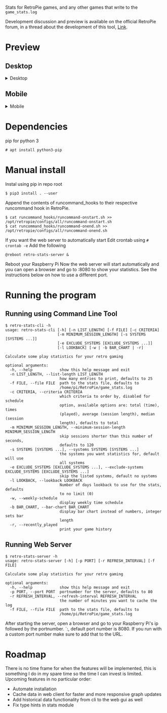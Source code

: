 Stats for RetroPie games, and any other games that write to the `game_stats.log`

Development discussion and preview is available on the official RetroPie forum,
in a thread about the development of this tool, [Link](https://retropie.org.uk/forum/topic/24756/retrostats-web-application).

# Preview
## Desktop

<details><summary>Desktop</summary>
   <img src="https://retropie.org.uk/forum/assets/uploads/files/1580642874924-1.png" alt="Desktop Histogram 1">
   <img src="https://retropie.org.uk/forum/assets/uploads/files/1580642874942-2.png" alt="Desktop Histogram 2">
   <img src="https://retropie.org.uk/forum/assets/uploads/files/1580642875009-3.png" alt="Desktop Schedule">
</details>

## Mobile
<details><summary>Mobile</summary>
   <img src="https://retropie.org.uk/forum/assets/uploads/files/1580642874806-4.png" alt="Mobile Histogram ">
   <img src="https://retropie.org.uk/forum/assets/uploads/files/1580642874807-5.png" alt="Mobile Schedule">
</details>

# Dependencies
pip for python 3
```
# apt install python3-pip
```

# Manual install
Instal using pip in repo root
```
$ pip3 install . --user
```

Append the contents of runcommand_hooks to their respective runcommand hook in RetroPie.
```
$ cat runcommand_hooks/runcommand-onstart.sh >> /opt/retropie/configs/all/runcommand-onstart.sh
$ cat runcommand_hooks/runcommand-onend.sh >> /opt/retropie/configs/all/runcommand-onend.sh
```

If you want the web server to automatically start
Edit crontab using `# crontab -e`
Add the following
```
@reboot retro-stats-server &
```

Reboot your Raspberry Pi
Now the web server will start automatically and you can open a browser and go to <your-rpi-ip>:8080 to show your statistics.
See the instructions below on how to use a different port.

# Running the program

## Running using Command Line Tool
```
$ retro-stats-cli -h
usage: retro-stats-cli [-h] [-n LIST_LENGTH] [-f FILE] [-c CRITERIA]
                       [-m MINIMUM_SESSION_LENGTH] [-s SYSTEMS [SYSTEMS ...]]
                       [-e EXCLUDE_SYSTEMS [EXCLUDE_SYSTEMS ...]]
                       [-l LOOKBACK] [-w | -b BAR_CHART | -r]

Calculate some play statistics for your retro gaming

optional arguments:
  -h, --help            show this help message and exit
  -n LIST_LENGTH, --list-length LIST_LENGTH
                        how many entries to print, defaults to 25
  -f FILE, --file FILE  path to the stats file, defaults to
                        /home/pi/RetroPie/game_stats.log
  -c CRITERIA, --criteria CRITERIA
                        which criteria to order by, disabled for schedule
                        option, available options are: total (time), times
                        (played), average (session length), median (session
                        length), defaults to total
  -m MINIMUM_SESSION_LENGTH, --minimum-session-length MINIMUM_SESSION_LENGTH
                        skip sessions shorter than this number of seconds,
                        defaults to 120
  -s SYSTEMS [SYSTEMS ...], --systems SYSTEMS [SYSTEMS ...]
                        the systems you want statistics for, default will use
                        all systems
  -e EXCLUDE_SYSTEMS [EXCLUDE_SYSTEMS ...], --exclude-systems EXCLUDE_SYSTEMS [EXCLUDE_SYSTEMS ...]
                        skip the listed systems, default no systems
  -l LOOKBACK, --lookback LOOKBACK
                        Number of days lookback to use for the stats, defaults
                        to no limit (0)
  -w, --weekly-schedule
                        display weekly time schedule
  -b BAR_CHART, --bar-chart BAR_CHART
                        display bar chart instead of numbers, integer sets bar
                        length
  -r, --recently_played
                        print your game history
```

## Running Web Server
```
$ retro-stats-server -h
usage: retro-stats-server [-h] [-p PORT] [-r REFRESH_INTERVAL] [-f FILE]

Calculate some play statistics for your retro gaming

optional arguments:
  -h, --help            show this help message and exit
  -p PORT, --port PORT  portnumber for the server, defaults to 80
  -r REFRESH_INTERVAL, --refresh-interval REFRESH_INTERVAL
                        the number of minutes you want to cache the log
  -f FILE, --file FILE  path to the stats file, defaults to
                        /home/pi/RetroPie/game_stats.log
```
After starting the server, open a browser and go to your Raspberry Pi's ip followed by the portnumber.
`<pi-ip>:<port number>, default port number is 8080.
If you run with a custom port number make sure to add that to the URL.

# Roadmap
There is no time frame for when the features will be implemented,
this is something I do in my spare time so the time I can invest is limited.
Upcoming features in no particular order:
* Automate installation
* Cache data in web client for faster and more responsive graph updates
* Add historical data functionality from cli to the web gui as well
* Fix type hints in stats module

